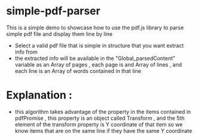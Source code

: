 # simple-pdf-parser
This is a simple demo to showcase how to use the pdf.js library to parse simple pdf file and display them line by line



 - Select a valid pdf file that is simple in structure that you want extract info from 
 - the extracted info will be available in the "Global_parsedContent" variable as an Array of pages , each page is and Array of lines , and each line is an Array of words contained in that line 

# Explanation :
 - this algorithm takes advantage of the property in the items contained in pdfPromise , this property is an object called Transform , and the 5th element of the transform property is Y coordinate of that item so we know items that are on the same line if they have the same Y coordinate